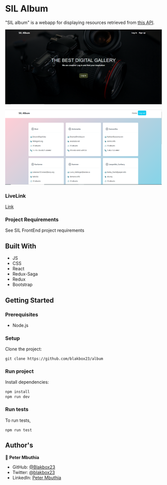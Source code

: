 # SIL Album

"SIL album" is a webapp for displaying resources retrieved from [this API](https://jsonplaceholder.typicode.com/). 


  ![Landing page](./images/Landing.PNG)
  
  ![Home](./images//Home.PNG)

### LiveLink
[Link](https://lighthearted-cascaron-2f0864.netlify.app/#/)

### Project Requirements
See SIL FrontEnd project requirements

## Built With
- JS
- CSS
- React
- Redux-Saga
- Redux
- Bootstrap

## Getting Started

### Prerequisites

- Node.js

### Setup

Clone the project:

```
git clone https://github.com/blakbox23/album
```

### Run project

Install dependencies:

```
npm install
npm run dev
```

### Run tests

To run tests,

```
npm run test
```

## Author's

👤 **Peter Mbuthia** 

- GitHub: [@Blakbox23](https://github.com/blakbox23) 
- Twitter: [@blakbox23](https://twitter.com/blakbox23) 
- LinkedIn: [Peter Mbuthia](https://www.linkedin.com/in/peter-mbuthia) 

